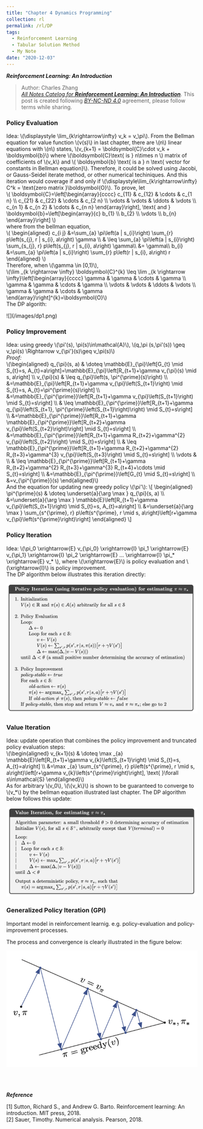 ```yaml
---
title: "Chapter 4 Dynamics Programming"
collection: rl
permalink: /rl/DP
tags:
  - Reinforcement Learning
  - Tabular Solution Method
  - My Note
date: "2020-12-03"
--- 
```


***Reinforcement Learning: An Introduction***

> Author: Charles Zhang  <br>[*All Notes Catelog for* ***Reinforcement Learning: An Introduction***](https://zcczhang.github.io/blogs/). This post is created following [*BY-NC-ND 4.0*](https://creativecommons.org/licenses/by-nc-nd/4.0/deed.en) agreement, please follow terms while sharing. 

### Policy Evaluation

<html>
<head>
  <meta charset="utf-8">
  <meta name="viewport" content="width=device-width">
  <title>MathJax example</title>
  <script src="https://polyfill.io/v3/polyfill.min.js?features=es6"></script>
  <script id="MathJax-script" async
          src="https://cdn.jsdelivr.net/npm/mathjax@3/es5/tex-mml-chtml.js">
  </script>
</head>
<body>
<p>
Idea: \(\displaystyle \lim_{k\rightarrow\infty} v_k = v_\pi\). From the Bellman equation for value function \(v(s)\) in last chapter,  there are \(n\) linear equations with \(n\) states, \(v_{k+1} = \boldsymbol{C}\cdot v_k + \boldsymbol{b}\) where \(\boldsymbol{C}\text{ is } n\times n \) matrix of coefficients of \(v_k\) and \( \boldsymbol{b} \text{ is a } n \text{ vector for constants in Bellman equation}\). Therefore, it could be solved using Jacobi, or Gauss-Seidel iterate method, or other numerical techiniques. And this iteration would coverage if and only if \(\displaystyle\lim_{k\rightarrow\infty} C^k = \text{zero matrix }\boldsymbol{O}\). To prove, let<br>
\(
\boldsymbol{C}=\left[\begin{array}{cccc}
c_{11} & c_{12} & \cdots & c_{1 n} \\
c_{21} & c_{22} & \cdots & c_{2 n} \\
\vdots & \vdots & \ddots & \vdots \\
c_{n 1} & c_{n 2} & \cdots & c_{n n}
\end{array}\right], \text{ and } \boldsymbol{b}=\left[\begin{array}{c}
b_{1} \\
b_{2} \\
\vdots \\
b_{n}
\end{array}\right]
\)<br>
where from the bellman equation, <br> 
\(
\begin{aligned}
c_{i j} &=\sum_{a} \pi\left(a | s_{i}\right) \sum_{r} p\left(s_{j}, r | s_{i}, a\right) \gamma \\
& \leq \sum_{a} \pi\left(a | s_{i}\right) \sum_{s_{j}, r} p\left(s_{j}, r | s_{i}, a\right) \gamma\\
&= \gamma\\
b_{i} &=\sum_{a} \pi\left(a | s_{i}\right) \sum_{r} p\left(r | s_{i}, a\right) r
\end{aligned}
\)
<br>
Therefore, when \(\gamma \in [0,1)\),<br>
\(\lim _{k \rightarrow \infty} \boldsymbol{C}^{k} \leq \lim _{k \rightarrow \infty}\left[\begin{array}{cccc}
\gamma & \gamma & \cdots & \gamma \\
\gamma & \gamma & \cdots & \gamma \\
\vdots & \vdots & \ddots & \vdots \\
\gamma & \gamma & \cdots & \gamma
\end{array}\right]^{k}=\boldsymbol{O}\)<br>
The DP algorith:
</p>
</body>
</html> 
![](/images/dp1.png)

### Policy Improvement

<html>
<head>
  <meta charset="utf-8">
  <meta name="viewport" content="width=device-width">
  <title>MathJax example</title>
  <script src="https://polyfill.io/v3/polyfill.min.js?features=es6"></script>
  <script id="MathJax-script" async
          src="https://cdn.jsdelivr.net/npm/mathjax@3/es5/tex-mml-chtml.js">
  </script>
</head>
<body>
<p>
Idea: using greedy \(\pi'(s), \pi(s)\in\mathcal{A}\), \(q_\pi (s,\pi'(s)) \geq v_\pi(s) \Rightarrow v_{\pi'}(s)\geq v_\pi(s)\)<br>
<i>Proof:</i><br>
\(\begin{aligned}
q_{\pi}(s, a) & \doteq \mathbb{E}_{\pi}\left[G_{t} \mid S_{t}=s, A_{t}=a\right]=\mathbb{E}_{\pi}\left[R_{t+1}+\gamma v_{\pi}(s) \mid s, a\right] \\
v_{\pi}(s) & \leq q_{\pi}\left(s, \pi^{\prime}(s)\right) \\
&=\mathbb{E}_{\pi}\left[R_{t+1}+\gamma v_{\pi}\left(S_{t+1}\right) \mid S_{t}=s, A_{t}=\pi^{\prime}(s)\right] \\
&=\mathbb{E}_{\pi^{\prime}}\left[R_{t+1}+\gamma v_{\pi}\left(S_{t+1}\right) \mid S_{t}=s\right] \\
& \leq \mathbb{E}_{\pi^{\prime}}\left[R_{t+1}+\gamma q_{\pi}\left(S_{t+1}, \pi^{\prime}\left(S_{t+1}\right)\right) \mid S_{t}=s\right] \\
&=\mathbb{E}_{\pi^{\prime}}\left[R_{t+1}+\gamma \mathbb{E}_{\pi^{\prime}}\left[R_{t+2}+\gamma v_{\pi}\left(S_{t+2}\right)\right] \mid S_{t}=s\right] \\
&=\mathbb{E}_{\pi^{\prime}}\left[R_{t+1}+\gamma R_{t+2}+\gamma^{2} v_{\pi}\left(S_{t+2}\right) \mid S_{t}=s\right] \\
& \leq \mathbb{E}_{\pi^{\prime}}\left[R_{t+1}+\gamma R_{t+2}+\gamma^{2} R_{t+3}+\gamma^{3} v_{\pi}\left(S_{t+3}\right) \mid S_{t}=s\right] \\
\vdots & \\
& \leq \mathbb{E}_{\pi^{\prime}}\left[R_{t+1}+\gamma R_{t+2}+\gamma^{2} R_{t+3}+\gamma^{3} R_{t+4}+\cdots \mid S_{t}=s\right] \\
&=\mathbb{E}_{\pi^{\prime}}\left[G_{t} \mid S_{t}=s\right] \\
&=v_{\pi^{\prime}}(s)
\end{aligned}\)
<br>
And the equation for updating new greedy policy \(\pi'\):
\[
\begin{aligned}
\pi^{\prime}(s) & \doteq \underset{a}{\arg \max } q_{\pi}(s, a) \\
&=\underset{a}{\arg \max } \mathbb{E}\left[R_{t+1}+\gamma v_{\pi}\left(S_{t+1}\right) \mid S_{t}=s, A_{t}=a\right] \\
&=\underset{a}{\arg \max } \sum_{s^{\prime}, r} p\left(s^{\prime}, r \mid s, a\right)\left[r+\gamma v_{\pi}\left(s^{\prime}\right)\right]
\end{aligned}
\]
</p>
</body>
</html> 

### Policy Iteration

<html>
<head>
  <meta charset="utf-8">
  <meta name="viewport" content="width=device-width">
  <title>MathJax example</title>
  <script src="https://polyfill.io/v3/polyfill.min.js?features=es6"></script>
  <script id="MathJax-script" async
          src="https://cdn.jsdelivr.net/npm/mathjax@3/es5/tex-mml-chtml.js">
  </script>
</head>
<body>
<p>
Idea: \(\pi_0 \xrightarrow{E} v_{\pi_0} \xrightarrow{I} \pi_1 \xrightarrow{E} v_{\pi_1} \xrightarrow{I} \pi_2 \xrightarrow{E} ... \xrightarrow{I} \pi_* \xrightarrow{E} v_*  \), where \(\xrightarrow{E}\) is policy evaluation and \(\xrightarrow{I}\) is policy improvement.<br>
The DP algorithm below illustrates this iteration directly:
</p>
</body>
</html> 

![](/images/dp2.png)

### Value Iteration

<html>
<head>
  <meta charset="utf-8">
  <meta name="viewport" content="width=device-width">
  <title>MathJax example</title>
  <script src="https://polyfill.io/v3/polyfill.min.js?features=es6"></script>
  <script id="MathJax-script" async
          src="https://cdn.jsdelivr.net/npm/mathjax@3/es5/tex-mml-chtml.js">
  </script>
</head>
<body>
<p>
Idea: update operation that combines the policy improvement and truncated policy evaluation steps:<br>
\(\begin{aligned}
v_{k+1}(s) & \doteq \max _{a} \mathbb{E}\left[R_{t+1}+\gamma v_{k}\left(S_{t+1}\right) \mid S_{t}=s, A_{t}=a\right] \\
&=\max _{a} \sum_{s^{\prime}, r} p\left(s^{\prime}, r \mid s, a\right)\left[r+\gamma v_{k}\left(s^{\prime}\right)\right], \text{ }\forall s\in\mathcal{S}
\end{aligned}\)<br>
As for arbitrary \(v_0\), \(\{v_k\}\) is shown to be guaranteed to converge to \(v_*\) by the bellman equation illustrated last chapter. The DP algorithm below follows this update: 
</p>
</body>
</html> 

![](/images/dp3.png)

### Generalized Policy Iteration (GPI)

Important model in reinforcement learnig. e.g. policy-evaluation and policy-improvement processes. 

The process and convergence is clearly illustrated in the figure below:

![](/images/dp4.png)

<br>
<br>

***Reference***

[1] Sutton, Richard S., and Andrew G. Barto. Reinforcement learning: An introduction. MIT press, 2018.
<br>
[2] Sauer, Timothy. Numerical analysis. Pearson, 2018.